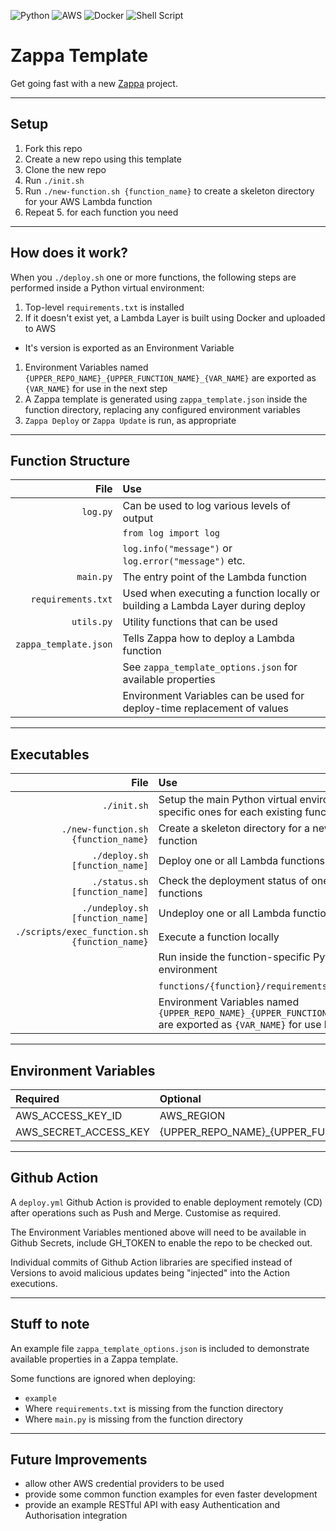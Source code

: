 ![Python](https://img.shields.io/badge/python-3670A0?style=for-the-badge&logo=python&logoColor=ffdd54) ![AWS](https://img.shields.io/badge/AWS-%23FF9900.svg?style=for-the-badge&logo=amazon-aws&logoColor=white) ![Docker](https://img.shields.io/badge/docker-%230db7ed.svg?style=for-the-badge&logo=docker&logoColor=white) ![Shell Script](https://img.shields.io/badge/shell_script-%23121011.svg?style=for-the-badge&logo=gnu-bash&logoColor=white)


# Zappa Template

Get going fast with a new [Zappa](https://github.com/zappa/Zappa) project.

---

## Setup

1. Fork this repo
1. Create a new repo using this template
1. Clone the new repo
1. Run `./init.sh`
1. Run `./new-function.sh {function_name}` to create a skeleton directory for your AWS Lambda function
1. Repeat 5. for each function you need

---

## How does it work?

When you `./deploy.sh` one or more functions, the following steps are performed inside a Python virtual environment:
1. Top-level `requirements.txt` is installed
1. If it doesn't exist yet, a Lambda Layer is built using Docker and uploaded to AWS
 * It's version is exported as an Environment Variable
1. Environment Variables named `{UPPER_REPO_NAME}_{UPPER_FUNCTION_NAME}_{VAR_NAME}` are exported as `{VAR_NAME}` for use in the next step
1. A Zappa template is generated using `zappa_template.json` inside the function directory, replacing any configured environment variables
1. `Zappa Deploy` or `Zappa Update` is run, as appropriate

---

## Function Structure

| File                  | Use
| --------------------: | :----------------------------------------------------------------------------------------
| `log.py`              | Can be used to log various levels of output
|                       | `from log import log`
|                       | `log.info("message")` or `log.error("message")` etc.
| `main.py`             | The entry point of the Lambda function
| `requirements.txt`    | Used when executing a function locally or building a Lambda Layer during deploy
| `utils.py`            | Utility functions that can be used
| `zappa_template.json` | Tells Zappa how to deploy a Lambda function
|                       | See `zappa_template_options.json` for available properties
|                       | Environment Variables can be used for deploy-time replacement of values

---

## Executables

| File                                          | Use
| --------------------------------------------: | :----------------------------------------------------------------------------------------
| `./init.sh`                                   | Setup the main Python virtual environment, plus specific ones for each existing function
| `./new-function.sh {function_name}`           | Create a skeleton directory for a new Lambda function
| `./deploy.sh [function_name]`                 | Deploy one or all Lambda functions
| `./status.sh [function_name]`                 | Check the deployment status of one or all Lambda functions
| `./undeploy.sh [function_name]`               | Undeploy one or all Lambda functions
| `./scripts/exec_function.sh {function_name}`  | Execute a function locally
|                                               | Run inside the function-specific Python virtual environment
|                                               | `functions/{function}/requirements.txt` is installed
|                                               | Environment Variables named `{UPPER_REPO_NAME}_{UPPER_FUNCTION_NAME}_{VAR_NAME}` are exported as `{VAR_NAME}` for use by the function

---

## Environment Variables

| Required              | Optional
| :-------------------- | :----------------------------------------------------------------------------------------
| AWS_ACCESS_KEY_ID     | AWS_REGION
| AWS_SECRET_ACCESS_KEY | {UPPER_REPO_NAME}\_{UPPER_FUNCTION_NAME}\_{VAR_NAME}

---

## Github Action

A `deploy.yml` Github Action is provided to enable deployment remotely (CD) after operations such as Push and Merge. Customise as required.

The Environment Variables mentioned above will need to be available in Github Secrets, include GH_TOKEN to enable the repo to be checked out.

Individual commits of Github Action libraries are specified instead of Versions to avoid malicious updates being "injected" into the Action executions.

---

## Stuff to note

An example file `zappa_template_options.json` is included to demonstrate available properties in a Zappa template.

Some functions are ignored when deploying:
* `example`
* Where `requirements.txt` is missing from the function directory
* Where `main.py` is missing from the function directory

---

## Future Improvements

* allow other AWS credential providers to be used
* provide some common function examples for even faster development
* provide an example RESTful API with easy Authentication and Authorisation integration

